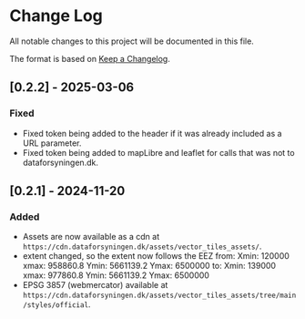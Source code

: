# Change Log
All notable changes to this project will be documented in this file.
 
The format is based on [Keep a Changelog](http://keepachangelog.com/).

## [0.2.2] - 2025-03-06

### Fixed

- Fixed token being added to the header if it was already included as a URL parameter.
- Fixed token being added to mapLibre and leaflet for calls that was not to dataforsyningen.dk.

## [0.2.1] - 2024-11-20

### Added

- Assets are now available as a cdn at `https://cdn.dataforsyningen.dk/assets/vector_tiles_assets/`.
- extent changed, so the extent now follows the EEZ
from:
Xmin: 120000
xmax: 958860.8
Ymin: 5661139.2
Ymax: 6500000
to:
Xmin: 139000
xmax: 977860.8
Ymin: 5661139.2
Ymax: 6500000
- EPSG 3857 (webmercator) available at `https://cdn.dataforsyningen.dk/assets/vector_tiles_assets/tree/main/styles/official`.
